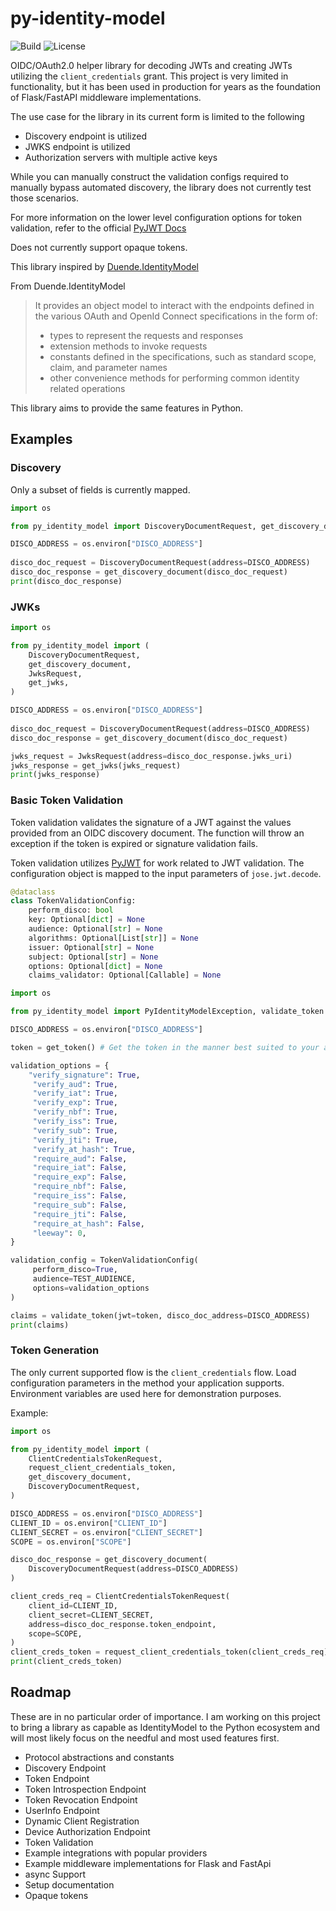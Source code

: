# py-identity-model
![Build](https://github.com/jamescrowley321/py-identity-model/workflows/Build/badge.svg)
![License](https://img.shields.io/pypi/l/py-identity-model)

OIDC/OAuth2.0 helper library for decoding JWTs and creating JWTs utilizing the `client_credentials` grant. This project is very limited in functionality, but it has been used in production for years as the foundation of Flask/FastAPI middleware implementations.

The use case for the library in its current form is limited to the following
* Discovery endpoint is utilized
* JWKS endpoint is utilized
* Authorization servers with multiple active keys

While you can manually construct the validation configs required to manually bypass automated discovery, the library does not currently test those scenarios.

For more information on the lower level configuration options for token validation, refer to the official [PyJWT Docs](https://pyjwt.readthedocs.io/en/stable/index.html)

Does not currently support opaque tokens.

This library inspired by [Duende.IdentityModel](https://github.com/DuendeSoftware/foss/tree/main/identity-model)

From Duende.IdentityModel
> It provides an object model to interact with the endpoints defined in the various OAuth and OpenId Connect specifications in the form of:
> * types to represent the requests and responses
> * extension methods to invoke requests
> * constants defined in the specifications, such as standard scope, claim, and parameter names
> * other convenience methods for performing common identity related operations


This library aims to provide the same features in Python.
## Examples

### Discovery

Only a subset of fields is currently mapped.

```python
import os

from py_identity_model import DiscoveryDocumentRequest, get_discovery_document

DISCO_ADDRESS = os.environ["DISCO_ADDRESS"]
    
disco_doc_request = DiscoveryDocumentRequest(address=DISCO_ADDRESS)
disco_doc_response = get_discovery_document(disco_doc_request)    
print(disco_doc_response)
```

### JWKs

```python
import os

from py_identity_model import (
    DiscoveryDocumentRequest, 
    get_discovery_document,
    JwksRequest, 
    get_jwks,
)

DISCO_ADDRESS = os.environ["DISCO_ADDRESS"]
    
disco_doc_request = DiscoveryDocumentRequest(address=DISCO_ADDRESS)
disco_doc_response = get_discovery_document(disco_doc_request)  

jwks_request = JwksRequest(address=disco_doc_response.jwks_uri)
jwks_response = get_jwks(jwks_request)
print(jwks_response)
```

### Basic Token Validation

Token validation validates the signature of a JWT against the values provided from an OIDC discovery document. The function will throw an exception if the token is expired or signature validation fails.

Token validation utilizes [PyJWT](https://github.com/jpadilla/pyjwt) for work related to JWT validation. The configuration object is mapped to the input parameters of `jose.jwt.decode`. 

```python
@dataclass
class TokenValidationConfig:
    perform_disco: bool
    key: Optional[dict] = None
    audience: Optional[str] = None
    algorithms: Optional[List[str]] = None
    issuer: Optional[str] = None
    subject: Optional[str] = None
    options: Optional[dict] = None
    claims_validator: Optional[Callable] = None
```



```python
import os

from py_identity_model import PyIdentityModelException, validate_token

DISCO_ADDRESS = os.environ["DISCO_ADDRESS"]

token = get_token() # Get the token in the manner best suited to your application

validation_options = {
    "verify_signature": True,
     "verify_aud": True,
     "verify_iat": True,
     "verify_exp": True,
     "verify_nbf": True,
     "verify_iss": True,
     "verify_sub": True,
     "verify_jti": True,
     "verify_at_hash": True,
     "require_aud": False,
     "require_iat": False,
     "require_exp": False,
     "require_nbf": False,
     "require_iss": False,
     "require_sub": False,
     "require_jti": False,
     "require_at_hash": False,
     "leeway": 0,
}

validation_config = TokenValidationConfig(
     perform_disco=True,
     audience=TEST_AUDIENCE,
     options=validation_options
)

claims = validate_token(jwt=token, disco_doc_address=DISCO_ADDRESS)
print(claims)
```

### Token Generation

The only current supported flow is the `client_credentials` flow. Load configuration parameters in the method your application supports. Environment variables are used here for demonstration purposes.

Example:

```python
import os

from py_identity_model import (
    ClientCredentialsTokenRequest,
    request_client_credentials_token,
    get_discovery_document,
    DiscoveryDocumentRequest,
)

DISCO_ADDRESS = os.environ["DISCO_ADDRESS"]
CLIENT_ID = os.environ["CLIENT_ID"]
CLIENT_SECRET = os.environ["CLIENT_SECRET"]
SCOPE = os.environ["SCOPE"]

disco_doc_response = get_discovery_document(
    DiscoveryDocumentRequest(address=DISCO_ADDRESS)
)

client_creds_req = ClientCredentialsTokenRequest(
	client_id=CLIENT_ID,
    client_secret=CLIENT_SECRET,
    address=disco_doc_response.token_endpoint,
    scope=SCOPE,
)
client_creds_token = request_client_credentials_token(client_creds_req)
print(client_creds_token)
```

## Roadmap
These are in no particular order of importance. I am working on this project to bring a library as capable as IdentityModel to the Python ecosystem and will most likely focus on the needful and most used features first.
* Protocol abstractions and constants
* Discovery Endpoint
* Token Endpoint
* Token Introspection Endpoint
* Token Revocation Endpoint
* UserInfo Endpoint
* Dynamic Client Registration
* Device Authorization Endpoint
* Token Validation
* Example integrations with popular providers
* Example middleware implementations for Flask and FastApi
* async Support
* Setup documentation
* Opaque tokens
